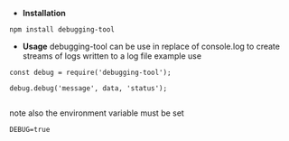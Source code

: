 * **Installation**

``npm install debugging-tool``

* **Usage**
debugging-tool can be use in replace of console.log
to create streams of logs written to a log file
example use

```
const debug = require('debugging-tool');

debug.debug('message', data, 'status');


```

note also the environment variable must be set

``DEBUG=true``
